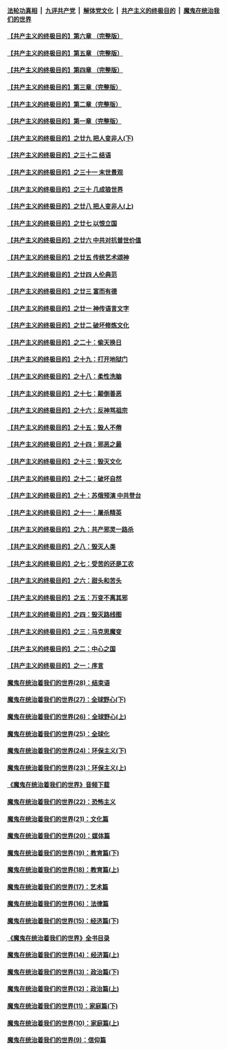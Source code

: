 ####  [法轮功真相](../../../../basic/blob/master/README.md?t=07082031) &nbsp;|&nbsp; [九评共产党](../../../../9ping.md/blob/master/README.md?t=07082031) &nbsp;|&nbsp; [解体党文化](../../../../jtdwh.md/blob/master/README.md?t=07082031)  &nbsp;|&nbsp; [共产主义的终极目的](../../../../gczydzjmd.md/blob/master/README.md?t=07082031) &nbsp;|&nbsp; [魔鬼在统治我们的世界](../../../../mgztzwmdsj.md/blob/master/README.md?t=07082031) 

#### [【共产主义的终极目的】第六章 （完整版）](../pages/nsc422/n11428913.md?t=07082031) 

#### [【共产主义的终极目的】第五章 （完整版）](../pages/nsc422/n11428912.md?t=07082031) 

#### [【共产主义的终极目的】第四章 （完整版）](../pages/nsc422/n11428907.md?t=07082031) 

#### [【共产主义的终极目的】第三章（完整版）](../pages/nsc422/n11428848.md?t=07082031) 

#### [【共产主义的终极目的】第二章（完整版）](../pages/nsc422/n11428831.md?t=07082031) 

#### [【共产主义的终极目的】第一章（完整版）](../pages/nsc422/n11417651.md?t=07082031) 

#### [【共产主义的终极目的】之廿九 把人变非人(下)](../pages/nsc422/n11344140.md?t=07082031) 

#### [【共产主义的终极目的】之三十二 结语](../pages/nsc422/n11360535.md?t=07082031) 

#### [【共产主义的终极目的】之三十一 末世景观](../pages/nsc422/n11351129.md?t=07082031) 

#### [【共产主义的终极目的】之三十 几成狼世界](../pages/nsc422/n11348280.md?t=07082031) 

#### [【共产主义的终极目的】之廿八 把人变非人(上)](../pages/nsc422/n11340492.md?t=07082031) 

#### [【共产主义的终极目的】之廿七 以恨立国](../pages/nsc422/n11336944.md?t=07082031) 

#### [【共产主义的终极目的】之廿六 中共对抗普世价值](../pages/nsc422/n11324785.md?t=07082031) 

#### [【共产主义的终极目的】之廿五 传统艺术颂神](../pages/nsc422/n11296396.md?t=07082031) 

#### [【共产主义的终极目的】之廿四 人伦典范](../pages/nsc422/n11296397.md?t=07082031) 

#### [【共产主义的终极目的】之廿三 富而有德](../pages/nsc422/n11283598.md?t=07082031) 

#### [【共产主义的终极目的】之廿一 神传语言文字](../pages/nsc422/n11263265.md?t=07082031) 

#### [【共产主义的终极目的】之廿二 破坏修炼文化](../pages/nsc422/n11245728.md?t=07082031) 

#### [【共产主义的终极目的】之二十：偷天换日](../pages/nsc422/n11238846.md?t=07082031) 

#### [【共产主义的终极目的】之十九：打开地狱门](../pages/nsc422/n11206376.md?t=07082031) 

#### [【共产主义的终极目的】之十八：柔性洗脑](../pages/nsc422/n11199994.md?t=07082031) 

#### [【共产主义的终极目的】之十七：颠倒善恶](../pages/nsc422/n11179782.md?t=07082031) 

#### [【共产主义的终极目的】之十六：反神骂祖宗](../pages/nsc422/n11166798.md?t=07082031) 

#### [【共产主义的终极目的】之十五：毁人不倦](../pages/nsc422/n11166792.md?t=07082031) 

#### [【共产主义的终极目的】之十四：邪恶之最](../pages/nsc422/n11150249.md?t=07082031) 

#### [【共产主义的终极目的】之十三：毁灭文化](../pages/nsc422/n11135227.md?t=07082031) 

#### [【共产主义的终极目的】之十二：破坏自然](../pages/nsc422/n11135214.md?t=07082031) 

#### [【共产主义的终极目的】之十：苏俄预演 中共登台](../pages/nsc422/n11118424.md?t=07082031) 

#### [【共产主义的终极目的】之十一：屠杀精英](../pages/nsc422/n11118442.md?t=07082031) 

#### [【共产主义的终极目的】之九：共产邪灵一路杀](../pages/nsc422/n11114139.md?t=07082031) 

#### [【共产主义的终极目的】之八：毁灭人类](../pages/nsc422/n11108503.md?t=07082031) 

#### [【共产主义的终极目的】之七：受苦的还是工农](../pages/nsc422/n11101809.md?t=07082031) 

#### [【共产主义的终极目的】之六：甜头和苦头](../pages/nsc422/n11096971.md?t=07082031) 

#### [【共产主义的终极目的】之五：万变不离其邪](../pages/nsc422/n11091285.md?t=07082031) 

#### [【共产主义的终极目的】之四：毁灭路线图](../pages/nsc422/n11086284.md?t=07082031) 

#### [【共产主义的终极目的】之三：马克思魔变](../pages/nsc422/n11061941.md?t=07082031) 

#### [【共产主义的终极目的】之二：中心之国](../pages/nsc422/n11047728.md?t=07082031) 

#### [【共产主义的终极目的】之一：序言](../pages/nsc422/n11086077.md?t=07082031) 

#### [魔鬼在统治着我们的世界(28)：结束语](../pages/nsc422/n10936246.md?t=07082031) 

#### [魔鬼在统治着我们的世界(27)：全球野心(下)](../pages/nsc422/n10928319.md?t=07082031) 

#### [魔鬼在统治着我们的世界(26)：全球野心(上)](../pages/nsc422/n10900318.md?t=07082031) 

#### [魔鬼在统治着我们的世界(25)：全球化](../pages/nsc422/n10788205.md?t=07082031) 

#### [魔鬼在统治着我们的世界(24)：环保主义(下)](../pages/nsc422/n10695307.md?t=07082031) 

#### [魔鬼在统治着我们的世界(23)：环保主义(上)](../pages/nsc422/n10688613.md?t=07082031) 

#### [《魔鬼在统治着我们的世界》音频下载](../pages/nsc422/n10635553.md?t=07082031) 

#### [魔鬼在统治着我们的世界(22)：恐怖主义](../pages/nsc422/n10614727.md?t=07082031) 

#### [魔鬼在统治着我们的世界(21)：文化篇](../pages/nsc422/n10597706.md?t=07082031) 

#### [魔鬼在统治着我们的世界(20)：媒体篇](../pages/nsc422/n10586579.md?t=07082031) 

#### [魔鬼在统治着我们的世界(19)：教育篇(下)](../pages/nsc422/n10564808.md?t=07082031) 

#### [魔鬼在统治着我们的世界(18)：教育篇(上)](../pages/nsc422/n10526970.md?t=07082031) 

#### [魔鬼在统治着我们的世界(17)：艺术篇](../pages/nsc422/n10499093.md?t=07082031) 

#### [魔鬼在统治着我们的世界(16)：法律篇](../pages/nsc422/n10485969.md?t=07082031) 

#### [魔鬼在统治着我们的世界(15)：经济篇(下)](../pages/nsc422/n10469975.md?t=07082031) 

#### [《魔鬼在统治着我们的世界》全书目录](../pages/nsc422/n10464261.md?t=07082031) 

#### [魔鬼在统治着我们的世界(14)：经济篇(上)](../pages/nsc422/n10457370.md?t=07082031) 

#### [魔鬼在统治着我们的世界(13)：政治篇(下)](../pages/nsc422/n10448270.md?t=07082031) 

#### [魔鬼在统治着我们的世界(12)：政治篇(上)](../pages/nsc422/n10444576.md?t=07082031) 

#### [魔鬼在统治着我们的世界(11)：家庭篇(下)](../pages/nsc422/n10440961.md?t=07082031) 

#### [魔鬼在统治着我们的世界(10)：家庭篇(上)](../pages/nsc422/n10435448.md?t=07082031) 

#### [魔鬼在统治着我们的世界(9)：信仰篇](../pages/nsc422/n10432159.md?t=07082031) 

